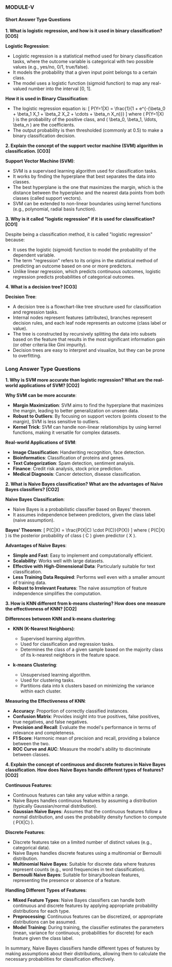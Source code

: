 ### MODULE-V

#### Short Answer Type Questions

**1. What is logistic regression, and how is it used in binary classification? [CO5]**

**Logistic Regression**:
- Logistic regression is a statistical method used for binary classification tasks, where the outcome variable is categorical with two possible values (e.g., yes/no, 0/1, true/false).
- It models the probability that a given input point belongs to a certain class.
- The model uses a logistic function (sigmoid function) to map any real-valued number into the interval [0, 1].

**How it is used in Binary Classification**:
- The logistic regression equation is: 
  \[
  P(Y=1|X) = \frac{1}{1 + e^{-(\beta_0 + \beta_1 X_1 + \beta_2 X_2 + \cdots + \beta_n X_n)}}
  \]
  where \( P(Y=1|X) \) is the probability of the positive class, and \( \beta_0, \beta_1, \ldots, \beta_n \) are the coefficients.
- The output probability is then thresholded (commonly at 0.5) to make a binary classification decision.

**2. Explain the concept of the support vector machine (SVM) algorithm in classification. [CO3]**

**Support Vector Machine (SVM)**:
- SVM is a supervised learning algorithm used for classification tasks.
- It works by finding the hyperplane that best separates the data into classes.
- The best hyperplane is the one that maximizes the margin, which is the distance between the hyperplane and the nearest data points from both classes (called support vectors).
- SVM can be extended to non-linear boundaries using kernel functions (e.g., polynomial, radial basis function).

**3. Why is it called "logistic regression" if it is used for classification? [CO1]**

Despite being a classification method, it is called "logistic regression" because:
- It uses the logistic (sigmoid) function to model the probability of the dependent variable.
- The term "regression" refers to its origins in the statistical method of predicting an outcome based on one or more predictors.
- Unlike linear regression, which predicts continuous outcomes, logistic regression predicts probabilities of categorical outcomes.

**4. What is a decision tree? [CO3]**

**Decision Tree**:
- A decision tree is a flowchart-like tree structure used for classification and regression tasks.
- Internal nodes represent features (attributes), branches represent decision rules, and each leaf node represents an outcome (class label or value).
- The tree is constructed by recursively splitting the data into subsets based on the feature that results in the most significant information gain (or other criteria like Gini impurity).
- Decision trees are easy to interpret and visualize, but they can be prone to overfitting.

### Long Answer Type Questions

**1. Why is SVM more accurate than logistic regression? What are the real-world applications of SVM? [CO2]**

**Why SVM can be more accurate**:
- **Margin Maximization**: SVM aims to find the hyperplane that maximizes the margin, leading to better generalization on unseen data.
- **Robust to Outliers**: By focusing on support vectors (points closest to the margin), SVM is less sensitive to outliers.
- **Kernel Trick**: SVM can handle non-linear relationships by using kernel functions, making it versatile for complex datasets.

**Real-world Applications of SVM**:
- **Image Classification**: Handwriting recognition, face detection.
- **Bioinformatics**: Classification of proteins and genes.
- **Text Categorization**: Spam detection, sentiment analysis.
- **Finance**: Credit risk analysis, stock price prediction.
- **Medical Diagnosis**: Cancer detection, disease classification.

**2. What is Naive Bayes classification? What are the advantages of Naive Bayes classifiers? [CO2]**

**Naive Bayes Classification**:
- Naive Bayes is a probabilistic classifier based on Bayes' theorem.
- It assumes independence between predictors, given the class label (naive assumption).

**Bayes' Theorem**:
\[ P(C|X) = \frac{P(X|C) \cdot P(C)}{P(X)} \]
where \( P(C|X) \) is the posterior probability of class \( C \) given predictor \( X \).

**Advantages of Naive Bayes**:
- **Simple and Fast**: Easy to implement and computationally efficient.
- **Scalability**: Works well with large datasets.
- **Effective with High-Dimensional Data**: Particularly suitable for text classification.
- **Less Training Data Required**: Performs well even with a smaller amount of training data.
- **Robust to Irrelevant Features**: The naive assumption of feature independence simplifies the computation.

**3. How is KNN different from k-means clustering? How does one measure the effectiveness of KNN? [CO2]**

**Differences between KNN and k-means clustering**:
- **KNN (K-Nearest Neighbors)**:
  - Supervised learning algorithm.
  - Used for classification and regression tasks.
  - Determines the class of a given sample based on the majority class of its k-nearest neighbors in the feature space.

- **k-means Clustering**:
  - Unsupervised learning algorithm.
  - Used for clustering tasks.
  - Partitions data into k clusters based on minimizing the variance within each cluster.

**Measuring the Effectiveness of KNN**:
- **Accuracy**: Proportion of correctly classified instances.
- **Confusion Matrix**: Provides insight into true positives, false positives, true negatives, and false negatives.
- **Precision and Recall**: Evaluate the model's performance in terms of relevance and completeness.
- **F1 Score**: Harmonic mean of precision and recall, providing a balance between the two.
- **ROC Curve and AUC**: Measure the model's ability to discriminate between classes.

**4. Explain the concept of continuous and discrete features in Naive Bayes classification. How does Naive Bayes handle different types of features? [CO2]**

**Continuous Features**:
- Continuous features can take any value within a range.
- Naive Bayes handles continuous features by assuming a distribution (typically Gaussian/normal distribution).
- **Gaussian Naive Bayes**: Assumes that the continuous features follow a normal distribution, and uses the probability density function to compute \( P(X|C) \).

**Discrete Features**:
- Discrete features take on a limited number of distinct values (e.g., categorical data).
- Naive Bayes handles discrete features using a multinomial or Bernoulli distribution.
- **Multinomial Naive Bayes**: Suitable for discrete data where features represent counts (e.g., word frequencies in text classification).
- **Bernoulli Naive Bayes**: Suitable for binary/boolean features, representing the presence or absence of a feature.

**Handling Different Types of Features**:
- **Mixed Feature Types**: Naive Bayes classifiers can handle both continuous and discrete features by applying appropriate probability distributions for each type.
- **Preprocessing**: Continuous features can be discretized, or appropriate distributions can be assumed.
- **Model Training**: During training, the classifier estimates the parameters (mean, variance for continuous; probabilities for discrete) for each feature given the class label.

In summary, Naive Bayes classifiers handle different types of features by making assumptions about their distributions, allowing them to calculate the necessary probabilities for classification effectively.